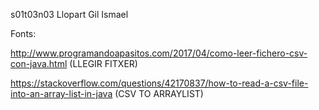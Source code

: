 s01t03n03 Llopart Gil Ismael

Fonts:

http://www.programandoapasitos.com/2017/04/como-leer-fichero-csv-con-java.html (LLEGIR FITXER)

https://stackoverflow.com/questions/42170837/how-to-read-a-csv-file-into-an-array-list-in-java (CSV TO ARRAYLIST)